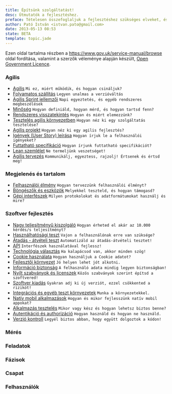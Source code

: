 ```yaml
---
title: Építsünk szolgáltatást!
desc: Útmutatók a fejlesztéshez.
preface: Tételesen összefoglaljuk a fejlesztéshez szükséges elveket, és feladatokat. Így mindenki képet alkothat a szükséges munkáról.
author: Pató István <istvan.pato@gmail.com>
date: 2013-05-13 08:53
state: BETA
template: topic.jade
---
```


Ezen oldal tartalma részben a https://www.gov.uk/service-manual/browse oldal fordítása, valamint a szerzők véleménye alapján készült, [Open Government Licence](http://www.nationalarchives.gov.uk/doc/open-government-licence/).

### Agilis

* [Agilis](/epitsunk-szolgaltatast/agilis/agilis.html) `Mi ez, miért működik, és hogyan csináljuk?`
* [Folyamatos szállítás](/epitsunk-szolgaltatast/agilis/folyamatos-szallitas.html) `Legyen unalmas a verzióváltás`
* [Agilis Sprint jellemzői](/epitsunk-szolgaltatast/agilis/agilis-sprint-jellemzoi.html) `Napi egyeztetés, és egyéb rendszeres megbeszélések`
* [Minőség](/epitsunk-szolgaltatast/agilis/minoseg.html) `Hogyan definiáld, hogyan mérd, és hogyan tartsd fenn?`
* [Rendszeres visszatekintés](/epitsunk-szolgaltatast/agilis/retrospectiv.html) `Hogyan és miért elemezzünk?`
* [Tesztelés agilis környezetben](/epitsunk-szolgaltatast/agilis/teszteles-agilis-kornyezetben.html) `Hogyan néz ki egy szolgáltatás tesztelése?`
* [Agilis projekt](/epitsunk-szolgaltatast/agilis/agilis-projekt.html) `Hogyan néz ki egy agilis fejlesztés?`
* [Igények (User Story) leírása](/epitsunk-szolgaltatast/agilis/user-stroy.html) `Hogyan írjuk le a felhasználói igényeket?`
* [Futtatható specifikáció](/epitsunk-szolgaltatast/agilis/futtathato-specifikacio.html) `Hogyan írjunk futtatható specifikációt?`
* [Lean szemlélet](/epitsunk-szolgaltatast/agilis/lean-szemlelet.html) `Ne termeljünk veszetséget!`
* [Agilis tervezés](/epitsunk-szolgaltatast/agilis/agilis-tervezes.html) `Kommunikálj, egyeztess, rajzolj! Értsenek és értsd meg!`

### Megjelenés és tartalom
* [Felhasználói élmény](/epitsunk-szolgaltatast/megjelenes-es-tartalom/felhasznaloi-elmeny.html) `Hogyan tervezzünk felhasználói élményt?`
* [Böngészők és eszközök](/epitsunk-szolgaltatast/megjelenes-es-tartalom/bongeszok-es-eszkozok.html) `Melyekkel teszteld, és hogyan támogasd?`
* [Gépi interfészek](/epitsunk-szolgaltatast/megjelenes-es-tartalom/gepi-interfeszek.html) `Milyen protokolokat és adatformátumokat használj és mire?`

### Szoftver fejlesztés
* [Nagy teljesítményű kiszolgáló](/epitsunk-szolgaltatast/szoftver-fejlesztes/nagy-teljestimenyu-kiszolgalo.html) `Hogyan érheted el akár az 10.000 kérdés/s teljesítményt?`
* [Használhatósági teszt](/epitsunk-szolgaltatast/szoftver-fejlesztes/hasznalhatosagi-teszt.html) `Vajon a felhasználónak erre van szüksége?`
* [Átadás - átvételi teszt](/epitsunk-szolgaltatast/szoftver-fejlesztes/atadas-atveteli.html) `Automatizáld az átadás-átvételi tesztet!`
* [API](/epitsunk-szolgaltatast/szoftver-fejlesztes/api.html) `Interfészek használatával fejlessz!`
* [Technológia választás](/epitsunk-szolgaltatast/szoftver-fejlesztes/technologia-valasztas.html) `Ha kalapácsod van, akkor minden szög!`
* [Cookie használata](/epitsunk-szolgaltatast/szoftver-fejlesztes/cookie-hasznalata.html) `Hogyan használjuk a Cookie adatot?`
* [Fejlesztői környezet](/epitsunk-szolgaltatast/szoftver-fejlesztes/fejlesztoi-kornyezet.html) `Jó helyen lehet jót alkotni.`
* [Információ biztonság](/epitsunk-szolgaltatast/szoftver-fejlesztes/informacio-biztonsag.html) `A felhasználó adata mindig legyen biztonságban!`
* [Nyílt szabványok és licenszek](/epitsunk-szolgaltatast/szoftver-fejlesztes/nyilt-szabvanyok-es-licenszek.html) `Közös szabványok szerint építsd a szoftvered!`
* [Szoftver kiadás](/epitsunk-szolgaltatast/szoftver-fejlesztes/szoftver-kiadas.html) `Gyakran adj ki új verziót, ezzel csökkented a rizikót!`
* [Integrációs és egyéb teszt környezetek](/epitsunk-szolgaltatast/szoftver-fejlesztes/integracios-es-teszt-kornyezetek.html) `Munka a környezetekkel.`
* [Natív mobil alkalmazások](/epitsunk-szolgaltatast/szoftver-fejlesztes/nativ-mobil-alkalmazasok.html) `Hogyan és mikor fejlesszünk natív mobil appokat?`
* [Alkalmazás tesztelés](/epitsunk-szolgaltatast/szoftver-fejlesztes/alkalmazas-teszteles.html) `Mikor vagy kész és hogyan lehetsz biztos benne?`
* [Autentikáció és authorizáció](/epitsunk-szolgaltatast/szoftver-fejlesztes/auten-es-athoriz.html) `Hogyan használd és hogyan ne használd.`
* [Verzió kontroll](/epitsunk-szolgaltatast/szoftver-fejlesztes/verzio-kontroll.html) `Legyél biztos abban, hogy együtt dolgoztok a kódon!`

### Mérés

### Feladatok

### Fázisok

### Csapat

### Felhasználók

